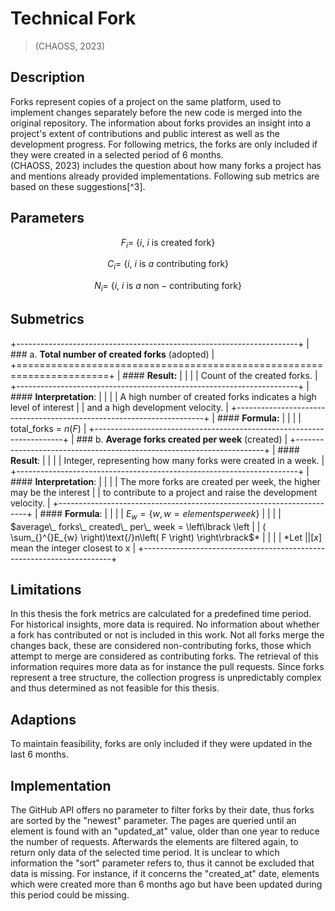 # Technical Fork 
>(CHAOSS, 2023)

## Description

Forks represent copies of a project on the same platform, used to
implement changes separately before the new code is merged into the
original repository. The information about forks provides an insight
into a project's extent of contributions and public interest as well as
the development progress. For following metrics, the forks are only
included if they were created in a selected period of 6 months.\
(CHAOSS, 2023) includes the question about how many forks a project has
and mentions already provided implementations. Following sub metrics are
based on these suggestions[^3].

## Parameters

$$F_{i} = \ \{ i,\ i\ \text{is}\ \text{created}\ \text{fork}\}$$

$$C_{i} = \ \{ i,\ i\ \text{is}\ a\ \text{contributing}\ \text{fork}\}$$

$$N_{i} = \ \{ i,\ i\ \text{is}\ a\ \text{non} - \text{contributing}\ \text{fork}\}$$

## Submetrics

+----------------------------------------------------------------------+
| ### a.  **Total number of created forks** (adopted)                  |
+======================================================================+
| #### **Result:**                                                     |
|                                                                      |
| Count of the created forks.                                          |
+----------------------------------------------------------------------+
| #### **Interpretation**:                                             |
|                                                                      |
| A high number of created forks indicates a high level of interest    |
| and a high development velocity.                                     |
+----------------------------------------------------------------------+
| #### **Formula:**                                                    |
|                                                                      |
| total\_forks = $n(F)$                                                |
+----------------------------------------------------------------------+
| ### b.  **Average forks created per week** (created)                 |
+----------------------------------------------------------------------+
| #### **Result**:                                                     |
|                                                                      |
| Integer, representing how many forks were created in a week.         |
+----------------------------------------------------------------------+
| #### **Interpretation**:                                             |
|                                                                      |
| The more forks are created per week, the higher may be the interest  |
| to contribute to a project and raise the development velocity.       |
+----------------------------------------------------------------------+
| #### **Formula**:                                                    |
|                                                                      |
| $E_{w} = \{ w,w = elementsperweek\}$                                 |
|                                                                      |
| $average\_ forks\_ created\_ per\_ week = \left\lbrack \left         |
| ( \sum_{}^{}E_{w} \right)\text{/}n\left( F \right) \right\rbrack$*   |
|                                                                      |
| *$\text{Let\ }\left                                                  |
| \lbrack x \right\rbrack\text{\ mean\ the\ integer\ closest\ to\ x}$  |
+----------------------------------------------------------------------+

## Limitations

In this thesis the fork metrics are calculated for a predefined time
period. For historical insights, more data is required. No information
about whether a fork has contributed or not is included in this work.
Not all forks merge the changes back, these are considered
non-contributing forks, those which attempt to merge are considered as
contributing forks. The retrieval of this information requires more data
as for instance the pull requests. Since forks represent a tree
structure, the collection progress is unpredictably complex and thus
determined as not feasible for this thesis.

## Adaptions

To maintain feasibility, forks are only included if they were updated in
the last 6 months.

## Implementation

The GitHub API offers no parameter to filter forks by their date, thus
forks are sorted by the "newest" parameter. The pages are queried until
an element is found with an "updated\_at" value, older than one year to
reduce the number of requests. Afterwards the elements are filtered
again, to return only data of the selected time period. It is unclear to
which information the "sort" parameter refers to, thus it cannot be
excluded that data is missing. For instance, if it concerns the
"created\_at" date, elements which were created more than 6 months ago
but have been updated during this period could be missing.
